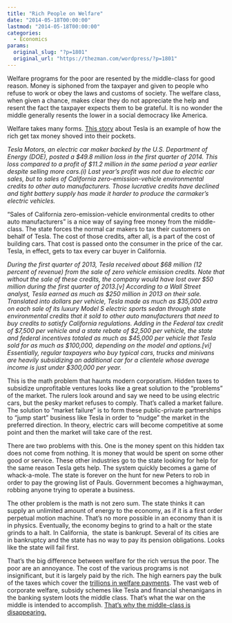 ```yaml
---
title: "Rich People on Welfare"
date: "2014-05-18T00:00:00"
lastmod: "2014-05-18T00:00:00"
categories:
  - Economics
params:
  original_slug: "?p=1801"
  original_url: "https://thezman.com/wordpress/?p=1801"
---
```


Welfare programs for the poor are resented by the middle-class for good
reason. Money is siphoned from the taxpayer and given to people who
refuse to work or obey the laws and customs of society. The welfare
class, when given a chance, makes clear they do not appreciate the help
and resent the fact the taxpayer expects them to be grateful. It is no
wonder the middle generally resents the lower in a social democracy like
America.

Welfare takes many forms. <a
href="http://canadafreepress.com/index.php/article/63139?utm_source=twitterfeed&amp;utm_medium=twitter"
rel="noopener noreferrer" target="_blank">This story</a> about Tesla is
an example of how the rich get tax money shoved into their pockets.

*Tesla Motors, an electric car maker backed by the U.S. Department of
Energy (DOE), posted a $49.8 million loss in the first quarter of 2014.
This loss compared to a profit of $11.2 million in the same period a
year earlier despite selling more cars.(i) Last year’s profit was not
due to electric car sales, but to sales of California
zero-emission-vehicle environmental credits to other auto manufacturers.
Those lucrative credits have declined and tight battery supply has made
it harder to produce the carmaker’s electric vehicles.*

“Sales of California zero-emission-vehicle environmental credits to
other auto manufacturers” is a nice way of saying free money from the
middle-class. The state forces the normal car makers to tax their
customers on behalf of Tesla. The cost of those credits, after all, is a
part of the cost of building cars. That cost is passed onto the consumer
in the price of the car. Tesla, in effect, gets to tax every car buyer
in California.

*During the first quarter of 2013, Tesla received about $68 million (12
percent of revenue) from the sale of zero vehicle emission credits. Note
that without the sale of these credits, the company would have lost over
$50 million during the first quarter of 2013.\[v\] According to a Wall
Street analyst, Tesla earned as much as $250 million in 2013 on their
sale. Translated into dollars per vehicle, Tesla made as much as $35,000
extra on each sale of its luxury Model S electric sports sedan through
state environmental credits that it sold to other auto manufacturers
that need to buy credits to satisfy California regulations. Adding in
the Federal tax credit of $7,500 per vehicle and a state rebate of
$2,500 per vehicle, the state and federal incentives totaled as much as
$45,000 per vehicle that Tesla sold for as much as $100,000, depending
on the model and options.\[vi\]  Essentially, regular taxpayers who buy
typical cars, trucks and minivans are heavily subsidizing an additional
car for a clientele whose average income is just under $300,000 per
year.*

This is the math problem that haunts modern corporatism. Hidden taxes to
subsidize unprofitable ventures looks like a great solution to the
“problems” of the market. The rulers look around and say we need to be
using electric cars, but the pesky market refuses to comply. That’s
called a market failure. The solution to “market failure” is to form
these public-private partnerships to “jump start” business like Tesla in
order to “nudge” the market in the preferred direction. In theory,
electric cars will become competitive at some point and then the market
will take care of the rest.

There are two problems with this. One is the money spent on this hidden
tax does not come from nothing. It is money that would be spent on some
other good or service. These other industries go to the state looking
for help for the same reason Tesla gets help. The system quickly becomes
a game of whack-a-mole. The state is forever on the hunt for new Peters
to rob in order to pay the growing list of Pauls. Government becomes a
highwayman, robbing anyone trying to operate a business.

The other problem is the math is not zero sum. The state thinks it can
supply an unlimited amount of energy to the economy, as if it is a first
order perpetual motion machine. That’s no more possible in an economy
than it is in physics. Eventually, the economy begins to grind to a halt
or the state grinds to a halt. In California,  the state is bankrupt.
Several of its cities are in bankruptcy and the state has no way to pay
its pension obligations. Looks like the state will fail first.

That’s the big difference between welfare for the rich versus the poor.
The poor are an annoyance. The cost of the various programs is not
insignificant, but it is largely paid by the rich. The high earners pay
the bulk of the taxes which cover the <a
href="http://www.weeklystandard.com/blogs/report-us-spent-37-trillion-welfare-over-last-5-years_764582.html"
rel="noopener noreferrer" target="_blank">trillions in welfare
payments</a>. The vast web of corporate welfare, subsidy schemes like
Tesla and financial shenanigans in the banking system loots the middle
class. That’s what the war on the middle is intended to accomplish. <a
href="http://www.nytimes.com/2014/02/03/business/the-middle-class-is-steadily-eroding-just-ask-the-business-world.html?_r=0"
rel="noopener noreferrer" target="_blank">That’s why the middle-class is
disappearing.</a>
